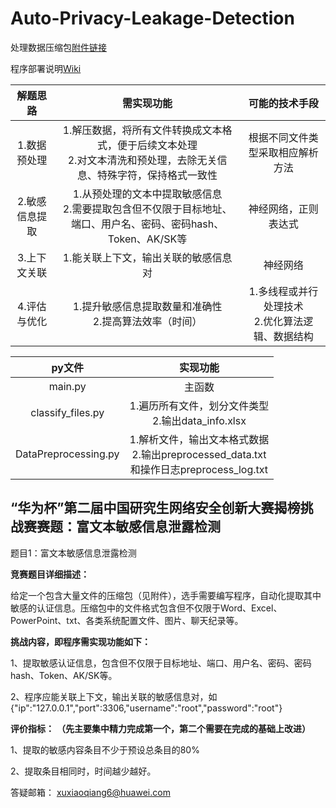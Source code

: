 # Auto-Privacy-Leakage-Detection

处理数据压缩包[附件链接](https://cpipc.acge.org.cn/sysFile/downFile.do?fileId=3f03175a2ddb46328f35a1edd8924236)

程序部署说明[Wiki](https://github.com/MartinXLiu/Auto-Privacy-Leakage-Detection/wiki/%E7%A8%8B%E5%BA%8F%E9%83%A8%E7%BD%B2%E5%B8%B8%E8%A7%81bug%E6%95%B4%E7%90%86)

|解题思路|需实现功能|可能的技术手段|
|:-:|:-:|:-:|
|1.数据预处理| 1.解压数据，将所有文件转换成文本格式，便于后续文本处理<br>2.对文本清洗和预处理，去除无关信息、特殊字符，保持格式一致性 | 根据不同文件类型采取相应解析方法 |
|2.敏感信息提取| 1.从预处理的文本中提取敏感信息<br>2.需要提取包含但不仅限于目标地址、端口、用户名、密码、密码hash、Token、AK/SK等 |神经网络，正则表达式 |
|3.上下文关联| 1.能关联上下文，输出关联的敏感信息对 | 神经网络 |
|4.评估与优化| 1.提升敏感信息提取数量和准确性<br>2.提高算法效率（时间） | 1.多线程或并行处理技术<br>2.优化算法逻辑、数据结构|


|py文件|实现功能|
|:-:|:-:|
|main.py| 主函数 |
|classify_files.py| 1.遍历所有文件，划分文件类型<br>2.输出data_info.xlsx |
|DataPreprocessing.py| 1.解析文件，输出文本格式数据<br>2.输出preprocessed_data.txt<br>和操作日志preprocess_log.txt |


## **“华为杯”第二届中国研究生网络安全创新大赛揭榜挑战赛赛题：富文本敏感信息泄露检测**

题目1：富文本敏感信息泄露检测

**竞赛题目详细描述：**

给定一个包含大量文件的压缩包（见附件），选手需要编写程序，自动化提取其中敏感的认证信息。压缩包中的文件格式包含但不仅限于Word、Excel、PowerPoint、txt、各类系统配置文件、图片、聊天纪录等。

**挑战内容，即程序需实现功能如下：**

1、提取敏感认证信息，包含但不仅限于目标地址、端口、用户名、密码、密码hash、Token、AK/SK等。

2、程序应能关联上下文，输出关联的敏感信息对，如{"ip":"127.0.0.1","port":3306,"username":"root","password":"root"}

**评价指标：** **（先主要集中精力完成第一个，第二个需要在完成的基础上改进）**

1、提取的敏感内容条目不少于预设总条目的80%

2、提取条目相同时，时间越少越好。

答疑邮箱： xuxiaoqiang6@huawei.com

